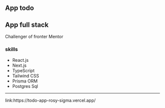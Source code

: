## App todo


<h2> App full stack  </h2>
<p> Challenger of fronter Mentor  </p>

<h3>skills</h3>
<div>
  <ul>
    <li>React.js</li>
    <li>Next.js</li>
    <li>TypeScript</li>
    <li>Tailwind CSS</li>
    <li> Prisma ORM</li>
    <li> Postgres Sql</li>
  <ul>
</div>

<hr/>
<p>link:https://todo-app-rosy-sigma.vercel.app/</p>